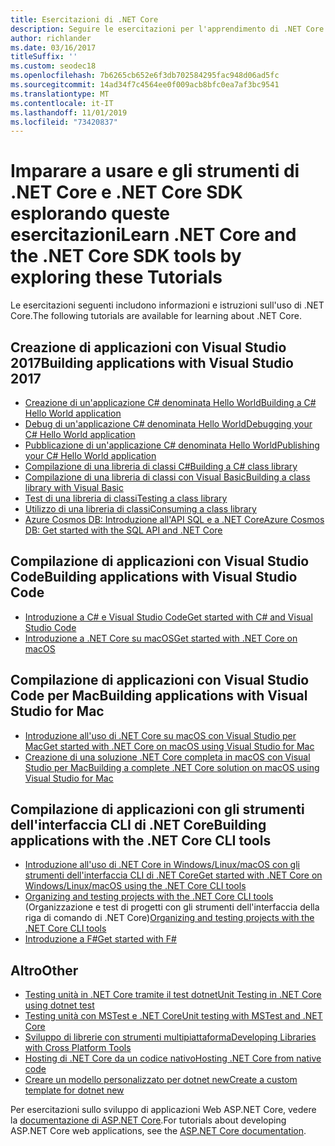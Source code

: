 ```yaml
---
title: Esercitazioni di .NET Core
description: Seguire le esercitazioni per l'apprendimento di .NET Core per compilare applicazioni e librerie su Mac, Linux e Windows.
author: richlander
ms.date: 03/16/2017
titleSuffix: ''
ms.custom: seodec18
ms.openlocfilehash: 7b6265cb652e6f3db702584295fac948d06ad5fc
ms.sourcegitcommit: 14ad34f7c4564ee0f009acb8bfc0ea7af3bc9541
ms.translationtype: MT
ms.contentlocale: it-IT
ms.lasthandoff: 11/01/2019
ms.locfileid: "73420837"
---
```

# <a name="learn-net-core-and-the-net-core-sdk-tools-by-exploring-these-tutorials"></a><span data-ttu-id="478f0-103">Imparare a usare e gli strumenti di .NET Core e .NET Core SDK esplorando queste esercitazioni</span><span class="sxs-lookup"><span data-stu-id="478f0-103">Learn .NET Core and the .NET Core SDK tools by exploring these Tutorials</span></span>

<span data-ttu-id="478f0-104">Le esercitazioni seguenti includono informazioni e istruzioni sull'uso di .NET Core.</span><span class="sxs-lookup"><span data-stu-id="478f0-104">The following tutorials are available for learning about .NET Core.</span></span>

## <a name="building-applications-with-visual-studio-2017"></a><span data-ttu-id="478f0-105">Creazione di applicazioni con Visual Studio 2017</span><span class="sxs-lookup"><span data-stu-id="478f0-105">Building applications with Visual Studio 2017</span></span>

- [<span data-ttu-id="478f0-106">Creazione di un'applicazione C# denominata Hello World</span><span class="sxs-lookup"><span data-stu-id="478f0-106">Building a C# Hello World application</span></span>](with-visual-studio.md)
- [<span data-ttu-id="478f0-107">Debug di un'applicazione C# denominata Hello World</span><span class="sxs-lookup"><span data-stu-id="478f0-107">Debugging your C# Hello World application</span></span>](debugging-with-visual-studio.md)
- [<span data-ttu-id="478f0-108">Pubblicazione di un'applicazione C# denominata Hello World</span><span class="sxs-lookup"><span data-stu-id="478f0-108">Publishing your C# Hello World application</span></span>](publishing-with-visual-studio.md)
- [<span data-ttu-id="478f0-109">Compilazione di una libreria di classi C#</span><span class="sxs-lookup"><span data-stu-id="478f0-109">Building a C# class library</span></span>](library-with-visual-studio.md)
- [<span data-ttu-id="478f0-110">Compilazione di una libreria di classi con Visual Basic</span><span class="sxs-lookup"><span data-stu-id="478f0-110">Building a class library with Visual Basic</span></span>](vb-library-with-visual-studio.md)
- [<span data-ttu-id="478f0-111">Test di una libreria di classi</span><span class="sxs-lookup"><span data-stu-id="478f0-111">Testing a class library</span></span>](testing-library-with-visual-studio.md)
- [<span data-ttu-id="478f0-112">Utilizzo di una libreria di classi</span><span class="sxs-lookup"><span data-stu-id="478f0-112">Consuming a class library</span></span>](consuming-library-with-visual-studio.md)
- [<span data-ttu-id="478f0-113">Azure Cosmos DB: Introduzione all'API SQL e a .NET Core</span><span class="sxs-lookup"><span data-stu-id="478f0-113">Azure Cosmos DB: Get started with the SQL API and .NET Core</span></span>](/azure/cosmos-db/sql-api-dotnetcore-get-started)

## <a name="building-applications-with-visual-studio-code"></a><span data-ttu-id="478f0-114">Compilazione di applicazioni con Visual Studio Code</span><span class="sxs-lookup"><span data-stu-id="478f0-114">Building applications with Visual Studio Code</span></span>

- [<span data-ttu-id="478f0-115">Introduzione a C# e Visual Studio Code</span><span class="sxs-lookup"><span data-stu-id="478f0-115">Get started with C# and Visual Studio Code</span></span>](with-visual-studio-code.md)
- [<span data-ttu-id="478f0-116">Introduzione a .NET Core su macOS</span><span class="sxs-lookup"><span data-stu-id="478f0-116">Get started with .NET Core on macOS</span></span>](using-on-macos.md)

## <a name="building-applications-with-visual-studio-for-mac"></a><span data-ttu-id="478f0-117">Compilazione di applicazioni con Visual Studio Code per Mac</span><span class="sxs-lookup"><span data-stu-id="478f0-117">Building applications with Visual Studio for Mac</span></span>

- [<span data-ttu-id="478f0-118">Introduzione all'uso di .NET Core su macOS con Visual Studio per Mac</span><span class="sxs-lookup"><span data-stu-id="478f0-118">Get started with .NET Core on macOS using Visual Studio for Mac</span></span>](using-on-mac-vs.md)
- [<span data-ttu-id="478f0-119">Creazione di una soluzione .NET Core completa in macOS con Visual Studio per Mac</span><span class="sxs-lookup"><span data-stu-id="478f0-119">Building a complete .NET Core solution on macOS using Visual Studio for Mac</span></span>](using-on-mac-vs-full-solution.md)

## <a name="building-applications-with-the-net-core-cli-tools"></a><span data-ttu-id="478f0-120">Compilazione di applicazioni con gli strumenti dell'interfaccia CLI di .NET Core</span><span class="sxs-lookup"><span data-stu-id="478f0-120">Building applications with the .NET Core CLI tools</span></span>

- [<span data-ttu-id="478f0-121">Introduzione all'uso di .NET Core in Windows/Linux/macOS con gli strumenti dell'interfaccia CLI di .NET Core</span><span class="sxs-lookup"><span data-stu-id="478f0-121">Get started with .NET Core on Windows/Linux/macOS using the .NET Core CLI tools</span></span>](using-with-xplat-cli.md)
- <span data-ttu-id="478f0-122">[Organizing and testing projects with the .NET Core CLI tools](testing-with-cli.md) (Organizzazione e test di progetti con gli strumenti dell'interfaccia della riga di comando di .NET Core)</span><span class="sxs-lookup"><span data-stu-id="478f0-122">[Organizing and testing projects with the .NET Core CLI tools](testing-with-cli.md)</span></span>
- [<span data-ttu-id="478f0-123">Introduzione a F#</span><span class="sxs-lookup"><span data-stu-id="478f0-123">Get started with F#</span></span>](../../fsharp/get-started/get-started-command-line.md)

## <a name="other"></a><span data-ttu-id="478f0-124">Altro</span><span class="sxs-lookup"><span data-stu-id="478f0-124">Other</span></span>

- [<span data-ttu-id="478f0-125">Testing unità in .NET Core tramite il test dotnet</span><span class="sxs-lookup"><span data-stu-id="478f0-125">Unit Testing in .NET Core using dotnet test</span></span>](../testing/unit-testing-with-dotnet-test.md)
- [<span data-ttu-id="478f0-126">Testing unità con MSTest e .NET Core</span><span class="sxs-lookup"><span data-stu-id="478f0-126">Unit testing with MSTest and .NET Core</span></span>](../testing/unit-testing-with-mstest.md)
- [<span data-ttu-id="478f0-127">Sviluppo di librerie con strumenti multipiattaforma</span><span class="sxs-lookup"><span data-stu-id="478f0-127">Developing Libraries with Cross Platform Tools</span></span>](libraries.md)
- [<span data-ttu-id="478f0-128">Hosting di .NET Core da un codice nativo</span><span class="sxs-lookup"><span data-stu-id="478f0-128">Hosting .NET Core from native code</span></span>](netcore-hosting.md)
- [<span data-ttu-id="478f0-129">Creare un modello personalizzato per dotnet new</span><span class="sxs-lookup"><span data-stu-id="478f0-129">Create a custom template for dotnet new</span></span>](cli-templates-create-item-template.md)

<span data-ttu-id="478f0-130">Per esercitazioni sullo sviluppo di applicazioni Web ASP.NET Core, vedere la [documentazione di ASP.NET Core](/aspnet/core/).</span><span class="sxs-lookup"><span data-stu-id="478f0-130">For tutorials about developing ASP.NET Core web applications, see the [ASP.NET Core documentation](/aspnet/core/).</span></span>
